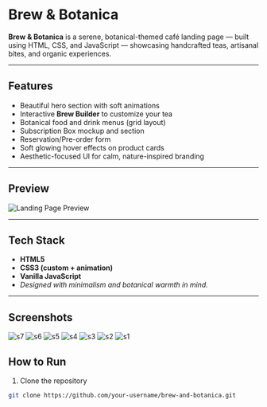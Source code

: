 #  Brew & Botanica

**Brew & Botanica** is a serene, botanical-themed café landing page — built using HTML, CSS, and JavaScript — showcasing handcrafted teas, artisanal bites, and organic experiences.

---

##  Features

-  Beautiful hero section with soft animations
-  Interactive **Brew Builder** to customize your tea
-  Botanical food and drink menus (grid layout)
-  Subscription Box mockup and section
-  Reservation/Pre-order form
-  Soft glowing hover effects on product cards
-  Aesthetic-focused UI for calm, nature-inspired branding

---

##  Preview

![Landing Page Preview](assets/preview.jpg)

---

##  Tech Stack

- **HTML5**
- **CSS3 (custom + animation)**
- **Vanilla JavaScript**
- *Designed with minimalism and botanical warmth in mind.*
  
---

##  Screenshots
![s7](https://github.com/user-attachments/assets/85663c4b-ad1a-46dc-8d5b-5ce90c9dc655)
![s6](https://github.com/user-attachments/assets/cfa23ab5-238b-4712-b5f8-5e63cbd5c876)
![s5](https://github.com/user-attachments/assets/7bde4391-6b5d-4ee4-bd9b-bcb44544beb9)
![s4](https://github.com/user-attachments/assets/ce428893-047e-46d7-a0f6-911b851452d9)
![s3](https://github.com/user-attachments/assets/0ee6270c-0b47-4d55-b2ef-752c440e463b)
![s2](https://github.com/user-attachments/assets/78a76548-4aba-4b9c-b6c2-e386c868279d)
![s1](https://github.com/user-attachments/assets/0de54cbc-9158-47d4-a246-8c83ca0ae873)

##  How to Run

1. Clone the repository  
```bash
git clone https://github.com/your-username/brew-and-botanica.git


